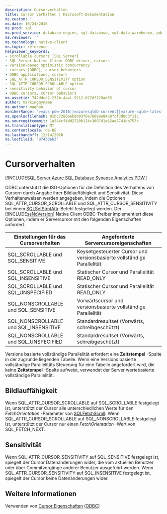 ```yaml
---
description: Cursorverhalten
title: Cursor Verhalten | Microsoft-Dokumentation
ms.custom: ''
ms.date: 10/24/2016
ms.prod: sql
ms.prod_service: database-engine, sql-database, sql-data-warehouse, pdw
ms.reviewer: ''
ms.technology: native-client
ms.topic: reference
helpviewer_keywords:
- scrollable cursors [SQL Server]
- SQL Server Native Client ODBC driver, cursors
- version-based optimistic concurrency
- cursors [ODBC], cursor behaviors
- ODBC applications, cursors
- SQL_ATTR_CURSOR_SENSITIVITY option
- SQL_ATTR_CURSOR_SCROLLABLE option
- sensitivity behavior of cursor
- ODBC cursors, cursor behaviors
ms.assetid: 742ddcd2-232b-4aa1-9212-027df120ad35
author: markingmyname
ms.author: maghan
monikerRange: '>=aps-pdw-2016||=azuresqldb-current||=azure-sqldw-latest||>=sql-server-2016||>=sql-server-linux-2017||=azuresqldb-mi-current'
ms.openlocfilehash: 91bc7286beb8b03f6e76698e84a8fcf3d8d3f11c
ms.sourcegitcommit: 1a544cf4dd2720b124c3697d1e62ae7741db757c
ms.translationtype: MT
ms.contentlocale: de-DE
ms.lasthandoff: 12/14/2020
ms.locfileid: "97438663"
---
```

# <a name="cursor-behaviors"></a>Cursorverhalten
[!INCLUDE[SQL Server Azure SQL Database Synapse Analytics PDW ](../../includes/applies-to-version/sql-asdb-asdbmi-asa-pdw.md)]

  ODBC unterstützt die ISO-Optionen für die Definition des Verhaltens von Cursorn durch Angabe ihrer Bildlauffähigkeit und Sensitivität. Diese Verhaltensweisen werden angegeben, indem die Optionen SQL_ATTR_CURSOR_SCROLLABLE und SQL_ATTR_CURSOR_SENSITIVITY bei einem [SQLSetStmtAttr](../../relational-databases/native-client-odbc-api/sqlsetstmtattr.md)-Befehl festgelegt werden. Der [!INCLUDE[ssNoVersion](../../includes/ssnoversion-md.md)] Native Client ODBC-Treiber implementiert diese Optionen, indem er Servercursor mit den folgenden Eigenschaften anfordert.  
  
|Einstellungen für das Cursorverhalten|Angeforderte Servercursoreigenschaften|  
|------------------------------|---------------------------------------------|  
|SQL_SCROLLABLE und SQL_SENSITIVE|Keysetgesteuerter Cursor und versionsbasierte vollständige Parallelität|  
|SQL_SCROLLABLE und SQL_INSENSITIVE|Statischer Cursor und Parallelität READ_ONLY|  
|SQL_SCROLLABLE und SQL_UNSPECIFIED|Statischer Cursor und Parallelität READ_ONLY|  
|SQL_NONSCROLLABLE und SQL_SENSITIVE|Vorwärtscursor und versionsbasierte vollständige Parallelität|  
|SQL_NONSCROLLABLE und SQL_INSENSITIVE|Standardresultset (Vorwärts, schreibgeschützt)|  
|SQL_NONSCROLLABLE und SQL_UNSPECIFIED|Standardresultset (Vorwärts, schreibgeschützt)|  
  
 Versions basierte vollständige Parallelität erfordert eine **Zeitstempel** -Spalte in der zugrunde liegenden Tabelle. Wenn eine Versions basierte vollständige Parallelitäts Steuerung für eine Tabelle angefordert wird, die keine **Zeitstempel** -Spalte aufweist, verwendet der Server wertebasierte vollständige Parallelität.  
  
## <a name="scrollability"></a>Bildlauffähigkeit  
 Wenn SQL_ATTR_CURSOR_SCROLLABLE auf SQL_SCROLLABLE festgelegt ist, unterstützt der Cursor alle unterschiedlichen Werte für den *FetchOrientation* -Parameter von [SQLFetchScroll](../../relational-databases/native-client-odbc-api/sqlfetchscroll.md). Wenn SQL_ATTR_CURSOR_SCROLLABLE auf SQL_NONSCROLLABLE festgelegt ist, unterstützt der Cursor nur einen *FetchOrientation* -Wert von SQL_FETCH_NEXT.  
  
## <a name="sensitivity"></a>Sensitivität  
 Wenn SQL_ATTR_CURSOR_SENSITIVITY auf SQL_SENSITIVE festgelegt ist, spiegelt der Cursor Datenänderungen wider, die vom aktuellen Benutzer oder über Commitvorgänge anderer Benutzer ausgeführt werden. Wenn SQL_ATTR_CURSOR_SENSITIVITY auf SQL_INSENSITIVE festgelegt ist, spiegelt der Cursor keine Datenänderungen wider.  
  
## <a name="see-also"></a>Weitere Informationen  
 Verwenden von [Cursor Eigenschaften](properties/cursor-properties.md) [(ODBC)](../../relational-databases/native-client-odbc-cursors/using-cursors-odbc.md) 
  
  
